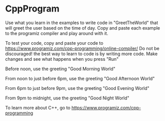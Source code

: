 # CppProgram
Use what you learn in the examples to write code in "GreetTheWorld" that will greet the user based on the time of day. Copy and paste each example to the programiz compiler and play around with it.

To test your code, copy and paste your code to https://www.programiz.com/cpp-programming/online-compiler/ Do not be discouraged! the best way to learn to code is by writing more code. Make changes and see what happens when you press "Run"

Before noon, use the greeting "Good Morning World"

From noon to just before 6pm, use the greeting "Good Afternoon World"

From 6pm to just before 9pm, use the greeting "Good Evening World"

From 9pm to midnight, use the greeting "Good Night World"

To learn more about C++, go to https://www.programiz.com/cpp-programming

